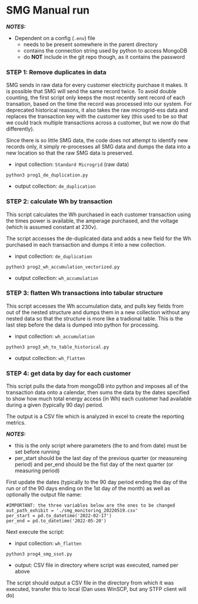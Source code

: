 # SMG Manual run


***NOTES:*** 

 - Dependent on a config (`.env`) file
     - needs to be present somewhere in the parent directory
     - contains the connection string used by python to access MongoDB
     - do **NOT** include in the git repo though, as it contains the password



### STEP 1: Remove duplicates in data

SMG sends in raw data for every customer electricity purchase it makes.  It is possible that SMG will send the same record twice.  To avoid double counting, the first script only keeps the most recently sent record of each transation, based on the time the record was processed into our system.  For deprecated historical reasons, it also takes the raw microgrid-ess data and replaces the transaction key with the customer key (this used to be so that we could track multiple transactions across a customer, but we now do that differently).

Since there is so little SMG data, the code does not attempt to identify new records only, it simply re-processes all SMG data and dumps the data into a new location so that the raw SMG data is preserved.

 - input collection: `Standard Microgrid` (raw data)

```
python3 prog1_de_duplication.py
```

 - output collection: `de_duplication`

### STEP 2: calculate Wh by transaction

This script calculates the Wh purchased in each customer transaction using the times power is available, the amperage purchased, and the voltage (which is assumed constant at 230v).

The script accesses the de-duplicated data and adds a new field for the Wh purchased in each transaction and dumps it into a new collection.

 - input collection: `de_duplication`

```
python3 prog2_wh_accumulation_vectorized.py
```

 - output collection: `wh_accumulation`

### STEP 3: flatten Wh transactions into tabular structure

This script accesses the Wh accumulation data, and pulls key fields from out of the nested structure and dumps them in a new collection without any nested data so that the structure is more like a tradional table.  This is the last step before the data is dumped into python for processing.

 - input collection: `wh_accumulation`

```
python3 prog3_wh_to_table_historical.py
```

 - output collection: `wh_flatten`

### STEP 4: get data by day for each customer

This script pulls the data from mongoDB into python and imposes all of the transaction data onto a calendar, then sums the data by the dates specified to show how much total energy access (in Wh) each customer had available during a given (typically 90 day) period.

The output is a CSV file which is analyzed in excel to create the reporting metrics.

***NOTES:***

 - this is the only script where parameters (the to and from date) must be set before running
 - per_start should be the last day of the previous quarter (or measureing period) and per_end should be the fist day of the next quarter (or measuring period)

First update the dates (typically to the 90 day period ending the day of the run or of the 90 days ending on the 1st day of the month) as well as optionally the output file name:

```
#IMPORTANT: the three variables below are the ones to be changed
out_path_exhibit = './smg_monitoring_20220519.csv'
per_start = pd.to_datetime('2022-02-17')
per_end = pd.to_datetime('2022-05-20')
```

Next execute the script:

 - input collection: `wh_flatten`

```
python3 prog4_smg_ssot.py
```

 - output: CSV file in directory where script was executed, named per above

The script should output a CSV file in the directory from which it was executed, transfer this to local (Dan uses WinSCP, but any STFP client will do)










